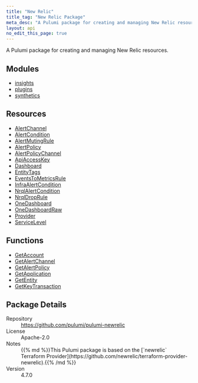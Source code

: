 ```yaml
---
title: "New Relic"
title_tag: "New Relic Package"
meta_desc: "A Pulumi package for creating and managing New Relic resources."
layout: api
no_edit_this_page: true
---
```


<!-- WARNING: this file was generated by Pulumi Docs Generator. -->
<!-- Do not edit by hand unless you're certain you know what you are doing! -->

A Pulumi package for creating and managing New Relic resources.

<h2 id="modules">Modules</h2>
<ul class="api">
    <li><a href="insights/" title="insights"><span class="api-symbol api-symbol--module"></span>insights</a></li>
    <li><a href="plugins/" title="plugins"><span class="api-symbol api-symbol--module"></span>plugins</a></li>
    <li><a href="synthetics/" title="synthetics"><span class="api-symbol api-symbol--module"></span>synthetics</a></li>
</ul>

<h2 id="resources">Resources</h2>
<ul class="api">
    <li><a href="alertchannel" title="AlertChannel"><span class="api-symbol api-symbol--resource"></span>AlertChannel</a></li>
    <li><a href="alertcondition" title="AlertCondition"><span class="api-symbol api-symbol--resource"></span>AlertCondition</a></li>
    <li><a href="alertmutingrule" title="AlertMutingRule"><span class="api-symbol api-symbol--resource"></span>AlertMutingRule</a></li>
    <li><a href="alertpolicy" title="AlertPolicy"><span class="api-symbol api-symbol--resource"></span>AlertPolicy</a></li>
    <li><a href="alertpolicychannel" title="AlertPolicyChannel"><span class="api-symbol api-symbol--resource"></span>AlertPolicyChannel</a></li>
    <li><a href="apiaccesskey" title="ApiAccessKey"><span class="api-symbol api-symbol--resource"></span>ApiAccessKey</a></li>
    <li><a href="dashboard" title="Dashboard"><span class="api-symbol api-symbol--resource"></span>Dashboard</a></li>
    <li><a href="entitytags" title="EntityTags"><span class="api-symbol api-symbol--resource"></span>EntityTags</a></li>
    <li><a href="eventstometricsrule" title="EventsToMetricsRule"><span class="api-symbol api-symbol--resource"></span>EventsToMetricsRule</a></li>
    <li><a href="infraalertcondition" title="InfraAlertCondition"><span class="api-symbol api-symbol--resource"></span>InfraAlertCondition</a></li>
    <li><a href="nrqlalertcondition" title="NrqlAlertCondition"><span class="api-symbol api-symbol--resource"></span>NrqlAlertCondition</a></li>
    <li><a href="nrqldroprule" title="NrqlDropRule"><span class="api-symbol api-symbol--resource"></span>NrqlDropRule</a></li>
    <li><a href="onedashboard" title="OneDashboard"><span class="api-symbol api-symbol--resource"></span>OneDashboard</a></li>
    <li><a href="onedashboardraw" title="OneDashboardRaw"><span class="api-symbol api-symbol--resource"></span>OneDashboardRaw</a></li>
    <li><a href="provider" title="Provider"><span class="api-symbol api-symbol--resource"></span>Provider</a></li>
    <li><a href="servicelevel" title="ServiceLevel"><span class="api-symbol api-symbol--resource"></span>ServiceLevel</a></li>
</ul>

<h2 id="functions">Functions</h2>
<ul class="api">
    <li><a href="getaccount" title="GetAccount"><span class="api-symbol api-symbol--function"></span>GetAccount</a></li>
    <li><a href="getalertchannel" title="GetAlertChannel"><span class="api-symbol api-symbol--function"></span>GetAlertChannel</a></li>
    <li><a href="getalertpolicy" title="GetAlertPolicy"><span class="api-symbol api-symbol--function"></span>GetAlertPolicy</a></li>
    <li><a href="getapplication" title="GetApplication"><span class="api-symbol api-symbol--function"></span>GetApplication</a></li>
    <li><a href="getentity" title="GetEntity"><span class="api-symbol api-symbol--function"></span>GetEntity</a></li>
    <li><a href="getkeytransaction" title="GetKeyTransaction"><span class="api-symbol api-symbol--function"></span>GetKeyTransaction</a></li>
</ul>

<h2 id="package-details">Package Details</h2>
<dl class="package-details">
	<dt>Repository</dt>
	<dd><a href="https://github.com/pulumi/pulumi-newrelic">https://github.com/pulumi/pulumi-newrelic</a></dd>
	<dt>License</dt>
	<dd>Apache-2.0</dd>
	<dt>Notes</dt>
	<dd>{{% md %}}This Pulumi package is based on the [`newrelic` Terraform Provider](https://github.com/newrelic/terraform-provider-newrelic).{{% /md %}}</dd>
	<dt>Version</dt>
	<dd>4.7.0</dd>
</dl>

